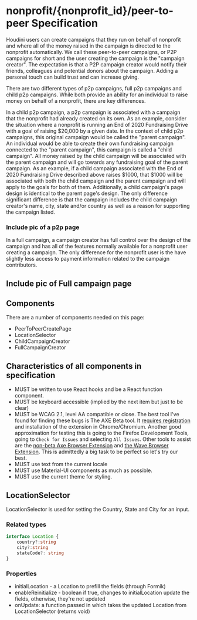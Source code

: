 # nonprofit/{nonprofit_id}/peer-to-peer Specification

Houdini users can create campaigns that they run on behalf of nonprofit and
where all of the money raised in the campaign is directed to the nonprofit
automatically. We call these peer-to-peer campaigns, or P2P campaigns for short
and the user creating the campaign is the "campaign creator". The expectation is
that a P2P campaign creator would notify their friends, colleagues and potential
donors about the campaign. Adding a personal touch can build trust and can
increase giving.

There are two different types of p2p campaigns, full p2p campaigns and child p2p
campaigns. While both provide an ability for an individual to raise money on
behalf of a nonprofit, there are key differences.

In a child p2p campaign, a p2p campaign is associated with a campaign that the
nonprofit had already created on its own. As an example, consider the situation
where a nonprofit is running an End of 2020 Fundraising Drive with a goal of
raising $20,000 by a given date. In the context of child p2p campaigns, this
original campaign would be called the "parent campaign". An individual would be
able to create their own fundraising campaign connected to the "parent
campaign", this campaign is called a "child campaign". All money raised by the
child campaign will be associated with the parent campaign and will go towards
any fundraising goal of the parent campaign. As an example, if a child campaign
associated with the End of 2020 Fundraising Drive described above raises $1000,
that $1000 will be associated with both the child campaign and the parent
campaign and will apply to the goals for both of them. Additionally, a child
campaign's page design is identical to the parent page's design. The only
difference significant difference is that the campaign includes the child
campaign creator's name, city, state and/or country as well as a reason for
supporting the campaign listed.

### Include pic of a p2p page

In a full campaign, a campaign creator has full control over the design of the
campaign and has all of the features normally available for a nonprofit user
creating a campaign. The only difference for the nonprofit user is the have
slightly less access to payment information related to the campaign contributors.

## Include pic of Full campaign page

## Components

There are a number of components needed on this page:

* PeerToPeerCreatePage
* LocationSelector
* ChildCampaignCreator
* FullCampaignCreator

## Characteristics of all components in specification

* MUST be written to use React hooks and be a React function component.
* MUST be keyboard accessible (implied by the next item but just to be clear)
* MUST be WCAG 2.1, level AA compatible or close. The best tool I've found for
finding these bugs is The AXE Beta tool. It
[requires registration](https://www.deque.com/axe/beta/) and installation
of the extension in Chrome/Chromium. Another good approximation for testing
this is going to the Firefox Development Tools, going to `Check for Issues`
and selecting `All Issues`. Other tools to assist are the
[non-beta Axe Browser Extension](https://www.deque.com/axe/browser-extensions/)
and [the Wave Browser Extension](https://wave.webaim.org/extension/). This is
admittedly a big task to be perfect so let's try our best.
* MUST use text from the current locale
* MUST use Material-UI components as much as possible.
* MUST use the current theme for styling.

## LocationSelector

LocationSelector is used for setting the Country, State and City for an input.

### Related types

```typescript
interface Location {
	country?:string
	city?:string
	stateCode?: string
}

```

### Properties

* initialLocation - a Location to prefill the fields (through Formik)
* enableReinitialize - boolean if true, changes to initialLocation update the
fields, otherwise, they're not updated
* onUpdate: a function passed in which takes the updated Location from
  LocationSelector (returns void)
